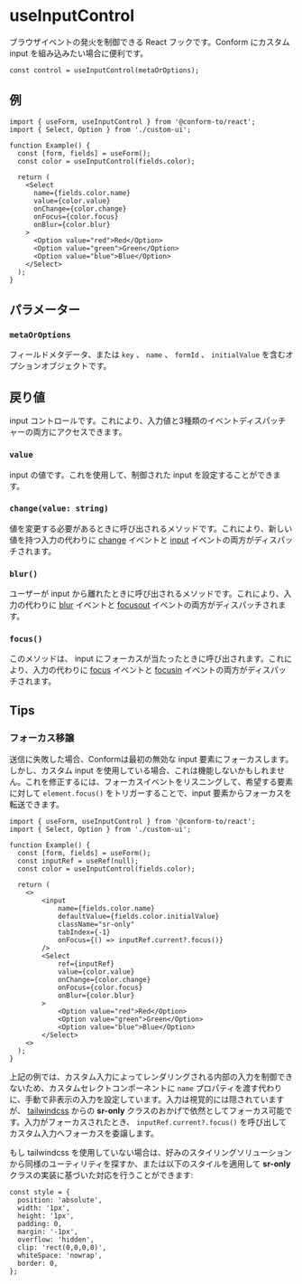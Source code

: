 # useInputControl

ブラウザイベントの発火を制御できる React フックです。Conform にカスタム input を組み込みたい場合に便利です。

```tsx
const control = useInputControl(metaOrOptions);
```

## 例

```tsx
import { useForm, useInputControl } from '@conform-to/react';
import { Select, Option } from './custom-ui';

function Example() {
  const [form, fields] = useForm();
  const color = useInputControl(fields.color);

  return (
    <Select
      name={fields.color.name}
      value={color.value}
      onChange={color.change}
      onFocus={color.focus}
      onBlur={color.blur}
    >
      <Option value="red">Red</Option>
      <Option value="green">Green</Option>
      <Option value="blue">Blue</Option>
    </Select>
  );
}
```

## パラメーター

### `metaOrOptions`

フィールドメタデータ、または `key` 、 `name` 、 `formId` 、 `initialValue` を含むオプションオブジェクトです。

## 戻り値

input コントロールです。これにより、入力値と3種類のイベントディスパッチャーの両方にアクセスできます。

### `value`

input の値です。これを使用して、制御された input を設定することができます。

### `change(value: string)`

値を変更する必要があるときに呼び出されるメソッドです。これにより、新しい値を持つ入力の代わりに [change](https://developer.mozilla.org/en-US/docs/Web/API/HTMLElement/change_event) イベントと [input](https://developer.mozilla.org/en-US/docs/Web/API/Element/input_event) イベントの両方がディスパッチされます。

### `blur()`

ユーザーが input から離れたときに呼び出されるメソッドです。これにより、入力の代わりに [blur](https://developer.mozilla.org/en-US/docs/Web/API/Element/blur_event) イベントと [focusout](https://developer.mozilla.org/en-US/docs/Web/API/Element/focusout_event) イベントの両方がディスパッチされます。

### `focus()`

このメソッドは、 input にフォーカスが当たったときに呼び出されます。これにより、入力の代わりに [focus](https://developer.mozilla.org/en-US/docs/Web/API/HTMLElement/focus) イベントと [focusin](https://developer.mozilla.org/en-US/docs/Web/API/Element/focusin_event) イベントの両方がディスパッチされます。

## Tips

### フォーカス移譲

送信に失敗した場合、Conformは最初の無効な input 要素にフォーカスします。しかし、カスタム input を使用している場合、これは機能しないかもしれません。これを修正するには、フォーカスイベントをリスニングして、希望する要素に対して `element.focus()` をトリガーすることで、input 要素からフォーカスを転送できます。

```tsx
import { useForm, useInputControl } from '@conform-to/react';
import { Select, Option } from './custom-ui';

function Example() {
  const [form, fields] = useForm();
  const inputRef = useRef(null);
  const color = useInputControl(fields.color);

  return (
    <>
        <input
            name={fields.color.name}
            defaultValue={fields.color.initialValue}
            className="sr-only"
            tabIndex={-1}
            onFocus={() => inputRef.current?.focus()}
        />
        <Select
            ref={inputRef}
            value={color.value}
            onChange={color.change}
            onFocus={color.focus}
            onBlur={color.blur}
        >
            <Option value="red">Red</Option>
            <Option value="green">Green</Option>
            <Option value="blue">Blue</Option>
        </Select>
    <>
  );
}
```

上記の例では、カスタム入力によってレンダリングされる内部の入力を制御できないため、カスタムセレクトコンポーネントに `name` プロパティを渡す代わりに、手動で非表示の入力を設定しています。入力は視覚的には隠されていますが、 [tailwindcss](https://tailwindcss.com/docs/screen-readers#screen-reader-only-elements) からの **sr-only** クラスのおかげで依然としてフォーカス可能です。入力がフォーカスされたとき、 `inputRef.current?.focus()` を呼び出してカスタム入力へフォーカスを委譲します。

もし tailwindcss を使用していない場合は、好みのスタイリングソリューションから同様のユーティリティを探すか、または以下のスタイルを適用して **sr-only** クラスの実装に基づいた対応を行うことができます:

```tsx
const style = {
  position: 'absolute',
  width: '1px',
  height: '1px',
  padding: 0,
  margin: '-1px',
  overflow: 'hidden',
  clip: 'rect(0,0,0,0)',
  whiteSpace: 'nowrap',
  border: 0,
};
```
